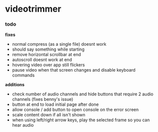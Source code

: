 # videotrimmer

### todo

**fixes**

- normal compress (as a single file) doesnt work
- should say something while starting
- remove horizontal scrollbar at end
- autoscroll doesnt work at end
- hovering video over app still flickers
- pause video when that screen changes and disable keyboard commands

**additions**

- check number of audio channels and hide buttons that require 2 audio channels (fixes benny's issue)
- button at end to load initial page after done
- allow console / add button to open console on the error screen
- scale content down if all isn't shown
- when using left/right arrow keys, play the selected frame so you can hear audio
